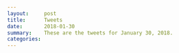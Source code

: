 ```yaml
---
layout:     post
title:      Tweets
date:       2018-01-30
summary:    These are the tweets for January 30, 2018.
categories:
---
```



